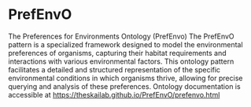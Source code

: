 # PrefEnvO
The Preferences for Environments Ontology (PrefEnvo)
The PrefEnvO pattern is a specialized framework designed to model the environmental preferences of organisms, capturing their habitat requirements and interactions with various environmental factors. This ontology pattern facilitates a detailed and structured representation of the specific environmental conditions in which organisms thrive, allowing for precise querying and analysis of these preferences. 
Ontology documentation is accessible at https://theskailab.github.io/PrefEnvO/prefenvo.html
